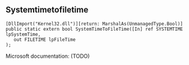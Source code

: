 ## Systemtimetofiletime

```
[DllImport("Kernel32.dll")][return: MarshalAs(UnmanagedType.Bool)]
public static extern bool SystemTimeToFileTime([In] ref SYSTEMTIME lpSystemTime,
   out FILETIME lpFileTime
);
```

Microsoft documentation: (TODO)
